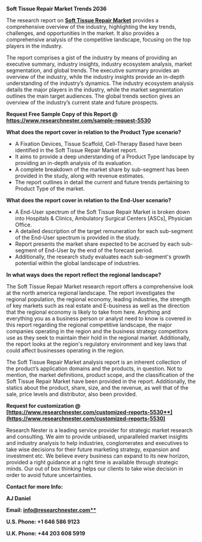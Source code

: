 ﻿**Soft Tissue Repair Market Trends 2036**

The research report on [**Soft Tissue Repair Market**](https://www.researchnester.com/reports/soft-tissue-repair-market/5530) provides a comprehensive overview of the industry, highlighting the key trends, challenges, and opportunities in the market. It also provides a comprehensive analysis of the competitive landscape, focusing on the top players in the industry.

The report comprises a gist of the industry by means of providing an executive summary, industry insights, industry ecosystem analysis, market segmentation, and global trends. The executive summary provides an overview of the industry, while the industry insights provide an in-depth understanding of the industry’s dynamics. The industry ecosystem analysis details the major players in the industry, while the market segmentation outlines the main target audiences. The global trends section gives an overview of the industry’s current state and future prospects.

**Request Free Sample Copy of this Report @ <https://www.researchnester.com/sample-request-5530>** 

**What does the report cover in relation to the Product Type scenario?**

- A Fixation Devices, Tissue Scaffold, Cell-Therapy Based have been identified in the Soft Tissue Repair Market report.
- It aims to provide a deep understanding of a Product Type landscape by providing an in-depth analysis of its evaluation. 
- A complete breakdown of the market share by sub-segment has been provided in the study, along with revenue estimates.
- The report outlines in detail the current and future trends pertaining to Product Type of the market.

**What does the report cover in relation to the End-User scenario?**

- A End-User spectrum of the Soft Tissue Repair Market is broken down into Hospitals & Clinics, Ambulatory Surgical Centers [ASCs], Physician Office.
- A detailed description of the target remuneration for each sub-segment of the End-User spectrum is provided in the study.
- Report presents the market share expected to be accrued by each sub-segment of End-User by the end of the forecast period.
- Additionally, the research study evaluates each sub-segment's growth potential within the global landscape of industries.

**In what ways does the report reflect the regional landscape?**

The Soft Tissue Repair Market research report offers a comprehensive look at the north america regional landscape. The report investigates the regional population, the regional economy, leading industries, the strength of key markets such as real estate and E-business as well as the direction that the regional economy is likely to take from here. Anything and everything you as a business person or analyst need to know is covered in this report regarding the regional competitive landscape, the major companies operating in the region and the business strategy competitors use as they seek to maintain their hold in the regional market. Additionally, the report looks at the region's regulatory environment and key laws that could affect businesses operating in the region.

The Soft Tissue Repair Market analysis report is an inherent collection of the product’s application domains and the products, in question. Not to mention, the market definitions, product scope, and the classification of the Soft Tissue Repair Market have been provided in the report. Additionally, the statics about the product, share, size, and the revenue, as well that of the sale, price levels and distributor, also been provided.

**Request for customization @ [https://www.researchnester.com/customized-reports-5530**](https://www.researchnester.com/customized-reports-5530)**

Research Nester is a leading service provider for strategic market research and consulting. We aim to provide unbiased, unparalleled market insights and industry analysis to help industries, conglomerates and executives to take wise decisions for their future marketing strategy, expansion and investment etc. We believe every business can expand to its new horizon, provided a right guidance at a right time is available through strategic minds. Our out of box thinking helps our clients to take wise decision in order to avoid future uncertainties.

**Contact for more Info:**

**AJ Daniel**

**Email: [info@researchnester.com**](mailto:info@researchnester.com)**

**U.S. Phone: +1 646 586 9123** 

**U.K. Phone: +44 203 608 5919**

